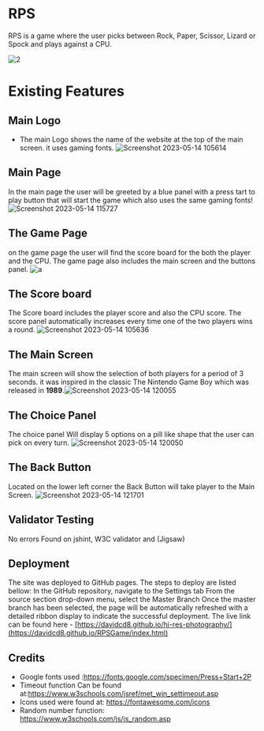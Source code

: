 # RPS
RPS is a game where the user picks between Rock, Paper, Scissor, Lizard or Spock and plays against a CPU. 
 
![2](https://github.com/DavidcD8/RPSGame/assets/91196677/12e7f72b-9b17-4a50-b0ee-d1eb58c9f5ff)


# Existing Features
## Main Logo

-  The main Logo shows the name of the website at the top of the main screen. it uses gaming fonts.
![Screenshot 2023-05-14 105614](https://github.com/DavidcD8/RPSGame/assets/91196677/417653b6-81e1-48f9-9cb9-9785f134bf11)


## Main Page
In the main page the user will be greeted by a blue panel with a  press tart to play button that will start the game which also uses the same gaming fonts! 
![Screenshot 2023-05-14 115727](https://github.com/DavidcD8/RPSGame/assets/91196677/e5c40fa1-e51d-48ab-9e5a-c7fc7cb54e20)


## The Game Page
on the game page the user will find the score board for the both the player and the CPU. The game page also includes the main screen and the buttons panel.
 ![a](https://github.com/DavidcD8/RPSGame/assets/91196677/7232d56c-cb27-43f1-801a-028439bf135a)



## The Score board
The Score board includes the player score and also the CPU score. The score panel automatically increases every time one of the two players wins a round.
![Screenshot 2023-05-14 105636](https://github.com/DavidcD8/RPSGame/assets/91196677/885a8d78-351e-422c-899b-9ebce5e0355f)


## The Main Screen
The main screen will show the selection of both players for a period of 3 seconds. it was inspired in the classic The Nintendo Game Boy which was released in **1989**.![Screenshot 2023-05-14 120055](https://github.com/DavidcD8/RPSGame/assets/91196677/49a7e023-302e-4120-b541-10617e27e67d)

 

## The Choice Panel 
The choice panel Will display 5 options on a pill like shape that the user can pick on every turn. 
 ![Screenshot 2023-05-14 120050](https://github.com/DavidcD8/RPSGame/assets/91196677/01c0e8cf-5f07-4372-9889-c11e31ee7386)


## The Back Button
Located on the lower left corner the Back Button will take player to the Main Screen.
 ![Screenshot 2023-05-14 121701](https://github.com/DavidcD8/RPSGame/assets/91196677/3eac5641-1ef4-4e9d-a07a-cdcea7708277)


## Validator Testing
No errors Found on jshint,  W3C validator and (Jigsaw) 

## Deployment
The site was deployed to GitHub pages. The steps to deploy are listed bellow: In the GitHub repository, navigate to the Settings tab From the source section drop-down menu, select the Master Branch Once the master branch has been selected, the page will be automatically refreshed with a detailed ribbon display to indicate the successful deployment. The live link can be found here - [https://davidcd8.github.io/hi-res-photography/](https://davidcd8.github.io/RPSGame/index.html)

## Credits
- Google fonts used :https://fonts.google.com/specimen/Press+Start+2P
- Timeout function Can be found at:https://www.w3schools.com/jsref/met_win_settimeout.asp
- Icons used were found at: https://fontawesome.com/icons
- Random number function: https://www.w3schools.com/js/js_random.asp

